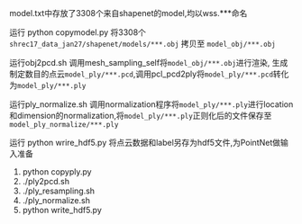 model.txt中存放了3308个来自shapenet的model,均以wss.***命名

运行 python copymodel.py 将3308个`shrec17_data_jan27/shapenet/models/***.obj` 拷贝至 `model_obj/***.obj`

运行obj2pcd.sh 调用mesh_sampling_self将`model_obj/***.obj`进行渲染, 生成制定数目的点云`model_ply/***.pcd`,调用pcl_pcd2ply将`model_ply/***.pcd`转化为`model_ply/***.ply`

运行ply_normalize.sh 调用normalization程序将`model_ply/***.ply`进行location和dimension的normalization,将`model_ply/***.ply`正则化后的文件保存至`model_ply_normalize/***.ply`

运行 python wrire_hdf5.py 将点云数据和label另存为hdf5文件,为PointNet做输入准备



1. python copyply.py
2. ./ply2pcd.sh
3. ./ply_resampling.sh
4. ./ply_normalize.sh
5. python write_hdf5.py